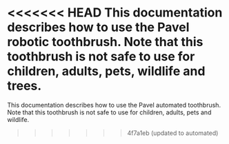 <<<<<<< HEAD
This documentation describes how to use the Pavel robotic toothbrush.
Note that this toothbrush is not safe to use for children, adults, pets, wildlife and trees.
=======
This documentation describes how to use the Pavel automated toothbrush.
Note that this toothbrush is not safe to use for children, adults, pets and wildlife.
>>>>>>> 4f7a1eb (updated to automated)
